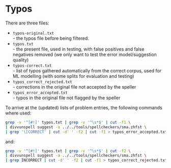 # Typos

There are three files:

- `typos-original.txt`  
  \- the typos file before being filtered.
- `typos.txt`  
  \- the present file, used in testing, with false positives and false negatives removed (we only want to test the error model/suggestion quality)
- `typos-correct.txt`  
  \- list of typos gathered automatically from the correct corpus, used for ML modelling (with some splits for evaluation and testing)
- `typos_correct_rejected.txt`  
  \- corrections in the original file not accepted by the speller
- `typos_error_accepted.txt`  
  \- typos in the original file not flagged by the speller

To arrive at the (updated) lists of problem entries, the following commands where used:

```sh
grep -v '^[#!]' typos.txt | grep -v '^\s*$' | cut -f1 \
| divvunspell suggest -a ../../tools/spellcheckers/sma.zhfst \
| grep '\[CORRECT' | cut -d' ' -f2 | cut -f1 > typos_error_accepted.txt
```

and:

```sh
grep -v '^[#!]' typos.txt | grep -v '^\s*$' | cut -f2 \
| divvunspell suggest -a ../../tools/spellcheckers/sma.zhfst \
| grep INCORRECT | cut -d' ' -f2 | cut -f1 > typos_correct_rejected.txt
```